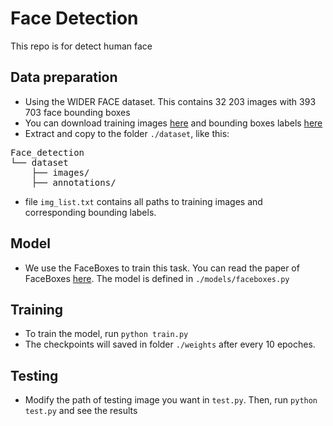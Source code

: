 # Face Detection
This repo is for detect human face

## Data preparation
- Using the WIDER FACE dataset. This contains 32 203  images with 393 703  face bounding boxes
- You can download training images [here](https://drive.google.com/file/d/0B6eKvaijfFUDQUUwd21EckhUbWs/view) and bounding boxes labels [here](https://drive.google.com/file/d/1-s4QCu_v76yNwR-yXMfGqMGgHQ30WxV2/view)
- Extract and copy to the folder ```./dataset```, like this:
<pre>
Face_detection
└── dataset
    ├── images/
    ├── annotations/
</pre>
- file ```img_list.txt``` contains all paths to training images and corresponding bounding labels.
## Model
- We use the FaceBoxes to train this task. You can read the paper of FaceBoxes [here](). The model is defined in ```./models/faceboxes.py```
## Training
- To train the model, run ```python train.py```
- The checkpoints will saved in folder ```./weights``` after every 10 epoches.
## Testing
- Modify the path of testing image you want in ```test.py```. Then, run ```python test.py``` and see the results

